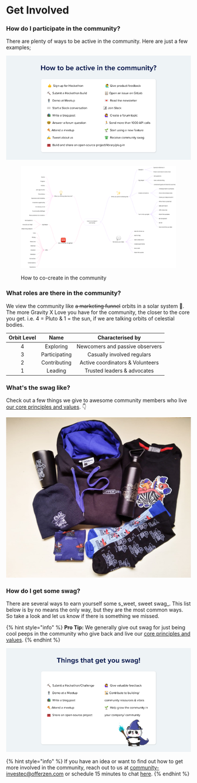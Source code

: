 # Get Involved

### How do I participate in the community?

There are plenty of ways to be active in the community. Here are just a few examples;

![Examples of how to be active in the community](<../.gitbook/assets/\[External] Programmable Banking Meetup 27 Jan 2022.png>)

<figure><img src="../.gitbook/assets/how_to_cocreate_in_community.png" alt="How to co-create in the community"><figcaption><p>How to co-create in the community</p></figcaption></figure>

### What roles are there in the community?

We view the community like ~~a marketing funnel~~ orbits in a solar system 💫. The more Gravity X Love you have for the community, the closer to the core you get. i.e. 4 = Pluto & 1 = the sun, if we are talking orbits of celestial bodies.

| Orbit Level |      Name     |         Characterised by         |
| :---------: | :-----------: | :------------------------------: |
|      4      |   Exploring   |  Newcomers and passive observers |
|      3      | Participating |    Casually involved regulars    |
|      2      |  Contributing | Active coordinators & Volunteers |
|      1      |    Leading    |    Trusted leaders & advocates   |

### What's the swag like?

Check out a few things we give to awesome community members who live [our core principles and values](community-manifesto.md#core-principles-and-values). 👇

![A glimpse of the Programamble Banking community swag up for grabs. (Check out the OfferZen swag here)](<../.gitbook/assets/swag pics.png>)

### How do I get some swag?

There are several ways to earn yourself some s_weet, sweet swag_. This list below is by no means the only way, but they are the most common ways. So take a look and let us know if there is something we missed.

{% hint style="info" %}
**Pro Tip:** We generally give out swag for just being cool peeps in the community who give back and live our [core principles and values](community-manifesto.md#core-principles-and-values).
{% endhint %}

![Things that will DEFINITELY get you some swag!](<../.gitbook/assets/How to be active in the community.png>)

{% hint style="info" %}
If you have an idea or want to find out how to get more involved in the community, reach out to us at [community-investec@offerzen.com](mailto:community-investec@offerzen.com) or schedule 15 minutes to chat [here](https://calendly.com/nick-offerzen/15min).
{% endhint %}

